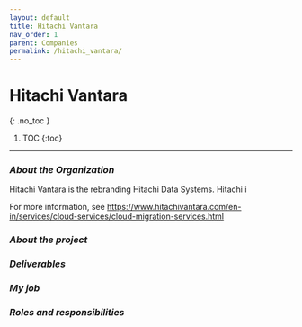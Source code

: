 ```yaml
---
layout: default
title: Hitachi Vantara
nav_order: 1
parent: Companies
permalink: /hitachi_vantara/
---
```

# Hitachi Vantara
{: .no_toc }
1. TOC
  {:toc}
---

### ***About the Organization***

Hitachi Vantara is the rebranding Hitachi Data Systems. Hitachi i

For more information, see https://www.hitachivantara.com/en-in/services/cloud-services/cloud-migration-services.html

### ***About the project***

### ***Deliverables***

### ***My job***

### ***Roles and responsibilities***
